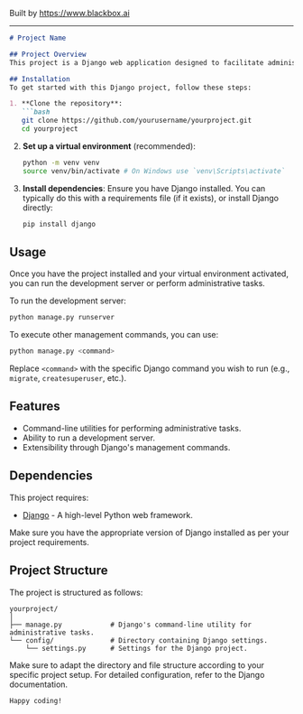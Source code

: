 
Built by https://www.blackbox.ai

---

```markdown
# Project Name

## Project Overview
This project is a Django web application designed to facilitate administrative tasks through its command-line utility. The application is equipped with a management script, `manage.py`, which serves as the entry point for executing various Django commands.

## Installation
To get started with this Django project, follow these steps:

1. **Clone the repository**:
   ```bash
   git clone https://github.com/yourusername/yourproject.git
   cd yourproject
   ```

2. **Set up a virtual environment** (recommended):
   ```bash
   python -m venv venv
   source venv/bin/activate # On Windows use `venv\Scripts\activate`
   ```

3. **Install dependencies**:
   Ensure you have Django installed. You can typically do this with a requirements file (if it exists), or install Django directly:
   ```bash
   pip install django
   ```

## Usage
Once you have the project installed and your virtual environment activated, you can run the development server or perform administrative tasks.

To run the development server:
```bash
python manage.py runserver
```

To execute other management commands, you can use:
```bash
python manage.py <command>
```
Replace `<command>` with the specific Django command you wish to run (e.g., `migrate`, `createsuperuser`, etc.).

## Features
- Command-line utilities for performing administrative tasks.
- Ability to run a development server.
- Extensibility through Django's management commands.

## Dependencies
This project requires:
- [Django](https://www.djangoproject.com/) - A high-level Python web framework.

Make sure you have the appropriate version of Django installed as per your project requirements.

## Project Structure
The project is structured as follows:

```
yourproject/
│
├── manage.py            # Django's command-line utility for administrative tasks.
└── config/              # Directory containing Django settings.
    └── settings.py      # Settings for the Django project.
```

Make sure to adapt the directory and file structure according to your specific project setup. For detailed configuration, refer to the Django documentation.

```
Happy coding!
```
```